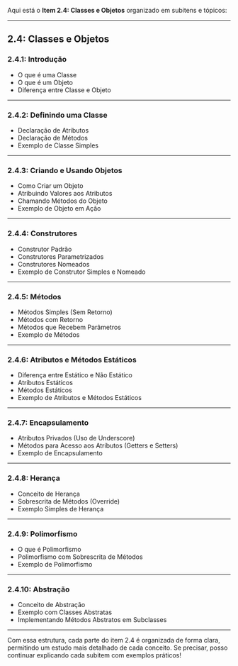 Aqui está o **Item 2.4: Classes e Objetos** organizado em subitens e tópicos:

---

## **2.4: Classes e Objetos**

### **2.4.1: Introdução**
- O que é uma Classe
- O que é um Objeto
- Diferença entre Classe e Objeto

---

### **2.4.2: Definindo uma Classe**
- Declaração de Atributos
- Declaração de Métodos
- Exemplo de Classe Simples

---

### **2.4.3: Criando e Usando Objetos**
- Como Criar um Objeto
- Atribuindo Valores aos Atributos
- Chamando Métodos do Objeto
- Exemplo de Objeto em Ação

---

### **2.4.4: Construtores**
- Construtor Padrão
- Construtores Parametrizados
- Construtores Nomeados
- Exemplo de Construtor Simples e Nomeado

---

### **2.4.5: Métodos**
- Métodos Simples (Sem Retorno)
- Métodos com Retorno
- Métodos que Recebem Parâmetros
- Exemplo de Métodos

---

### **2.4.6: Atributos e Métodos Estáticos**
- Diferença entre Estático e Não Estático
- Atributos Estáticos
- Métodos Estáticos
- Exemplo de Atributos e Métodos Estáticos

---

### **2.4.7: Encapsulamento**
- Atributos Privados (Uso de Underscore)
- Métodos para Acesso aos Atributos (Getters e Setters)
- Exemplo de Encapsulamento

---

### **2.4.8: Herança**
- Conceito de Herança
- Sobrescrita de Métodos (Override)
- Exemplo Simples de Herança

---

### **2.4.9: Polimorfismo**
- O que é Polimorfismo
- Polimorfismo com Sobrescrita de Métodos
- Exemplo de Polimorfismo

---

### **2.4.10: Abstração**
- Conceito de Abstração
- Exemplo com Classes Abstratas
- Implementando Métodos Abstratos em Subclasses

---

Com essa estrutura, cada parte do item 2.4 é organizada de forma clara, permitindo um estudo mais detalhado de cada conceito. Se precisar, posso continuar explicando cada subitem com exemplos práticos!